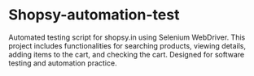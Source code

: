 # Shopsy-automation-test
Automated testing script for shopsy.in using Selenium WebDriver. This project includes functionalities for searching products, viewing details, adding items to the cart, and checking the cart. Designed for software testing and automation practice.
